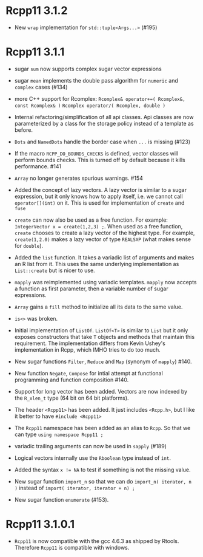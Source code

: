 # Rcpp11 3.1.2

* New `wrap` implementation for `std::tuple<Args...>` (#195)

# Rcpp11 3.1.1

* sugar `sum` now supports complex sugar vector expressions

* sugar `mean` implements the double pass algorithm for `numeric`
  and `complex` cases (#134)

* more C++ support for Rcomplex: 
     `Rcomplex& operator+=( Rcomplex&, const Rcomplex& )`
     `Rcomplex operator/( Rcomplex, double )`

* Internal refactoring/simplification of all api classes. Api classes are now 
  parameterized by a class for the storage policy instead of a template 
  as before. 
  
* `Dots` and `NamedDots` handle the border case when `...` is missing (#123)

* If the macro `RCPP_DO_BOUNDS_CHECKS` is defined, vector classes will perform
  bounds checks. This is turned off by default because it kills performance. #141
  
* `Array` no longer generates spurious warnings. #154
  
* Added the concept of lazy vectors. A lazy vector is similar to a sugar 
  expression, but it only knows how to apply itself, i.e. we cannot 
  call `operator[](int)` on it. This is used for implementation of 
  `create` and `fuse`

* `create` can now also be used as a free function. For example: 
  `IntegerVector x = create(1,2,3) ;`. When used as a free function, `create` 
  chooses to create a lazy vector of the highest type. For example, 
  `create(1,2.0)` makes a lazy vector of type `REALSXP` (what makes sense for 
  `double`). 
  
* Added the `list` function. It takes a variadic list of arguments and makes an
  R list from it. This uses the same underlying implementation as `List::create`
  but is nicer to use. 
  
* `mapply` was reimplemented using variadic templates. `mapply` now accepts a 
  function as first parameter, then a variable number of sugar expressions. 

* `Array` gains a `fill` method to initialize all its data to the same value.    
  
* `is<>` was broken. 

* Initial implementation of `ListOf`. `ListOf<T>` is similar to `List` but 
  it only exposes constructors that take `T` objects and methods that maintain 
  this requirement. The implementation differs from Kevin Ushey's implementation 
  in Rcpp, which IMHO tries to do too much. 

* New sugar functions `Filter`, `Reduce` and `Map` (synonym of `mapply`) #140. 

* New function `Negate`, `Compose` for intial attempt at functional programming 
  and function composition #140. 
  
* Support for long vector has been added. Vectors are now indexed by the `R_xlen_t`
  type (64 bit on 64 bit platforms). 
  
* The header `<Rcpp11>` has been added. It just includes `<Rcpp.h>`, but I like it 
  better to have `#include <Rcpp11>`
  
* The `Rcpp11` namespace has been added as an alias to `Rcpp`. So that we can 
  type `using namespace Rcpp11 ;`
  
* variadic trailing arguments can now be used in `sapply` (#189)
  
* Logical vectors internally use the `Rboolean` type instead of `int`. 

* Added the syntax `x != NA` to test if something is not the missing value. 

* New sugar function `import_n` so that we can do `import_n( iterator, n )` 
  instead of `import( iterator, iterator + n) ;`

* New sugar function `enumerate` (#153).    
  
# Rcpp11 3.1.0.1

* `Rcpp11` is now compatible with the gcc 4.6.3 as shipped by Rtools. Therefore
  `Rcpp11` is compatible with windows. 
